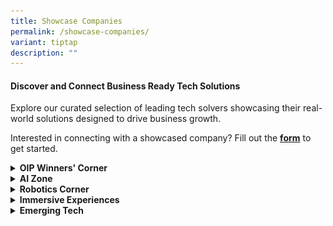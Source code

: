 ```yaml
---
title: Showcase Companies
permalink: /showcase-companies/
variant: tiptap
description: ""
---
```

<h4>Discover and Connect Business Ready Tech Solutions</h4>
<p>Explore our curated selection of leading tech solvers showcasing their
real-world solutions designed to drive business growth.</p>
<p>Interested in connecting with a showcased company? Fill out the <strong><a href="https://form.gov.sg/666287f0a5035a6fe2d176ee" rel="noopener noreferrer nofollow" target="_blank">form</a></strong> to
get started.</p>
<div data-type="detailGroup" class="isomer-accordion isomer-accordion-white">
<details class="isomer-details">
<summary><strong>OIP Winners' Corner</strong>
</summary>
<div data-type="detailsContent" class="isomer-details-content">
<p></p>
<table style="minWidth: 50px">
<colgroup>
<col>
<col>
</colgroup>
<tbody>
<tr>
<th rowspan="1" colspan="2">
<p>Our <strong>OIP Winners’ Corner</strong> celebrates groundbreaking innovations
from<strong> t</strong>he Open Innovation Platform<strong>. Explore winning solutions that tackle real-world business challenges to shape the future of innovation.</strong>
</p>
</th>
</tr>
<tr>
<td rowspan="1" colspan="1">
<div class="isomer-image-wrapper">
<img style="width: 100%" height="auto" width="100%" alt="" src="/images/winner___nexus.png">
</div>
</td>
<td rowspan="1" colspan="1">
<p><strong><u>Nexus FrontierTech</u></strong>
<br>Nexus FrontierTech empowers financial institutions with AI-driven automation,
transforming unstructured data into real-time, traceable insights. Their
OneNexus platform enhances decision-making, compliance, and operational
efficiency across banking, asset management, and insurance sectors.</p>
<p><a href="https://www.nexusfrontier.tech" rel="noopener noreferrer nofollow" target="_blank">https://www.nexusfrontier.tech</a>
</p>
</td>
</tr>
<tr>
<td rowspan="1" colspan="1">
<div class="isomer-image-wrapper">
<img style="width: 100%" height="auto" width="100%" alt="" src="/images/winner___groundup_ai.png">
</div>
<p></p>
</td>
<td rowspan="1" colspan="1">
<p><strong><u>Groundup.ai</u></strong>
</p>
<p>Groundup.ai leverages AI-powered predictive maintenance and industrial
IoT solutions to prevent costly downtime and optimize operational efficiency.
By using advanced sensors and machine learning, it helps businesses detect
anomalies early, reducing equipment failures and improving productivity.</p>
<p><a href="https://www.groundup.ai" rel="noopener noreferrer nofollow" target="_blank">https://www.groundup.ai</a>
</p>
</td>
</tr>
<tr>
<td rowspan="1" colspan="1">
<div class="isomer-image-wrapper">
<img style="width: 100%" height="auto" width="100%" alt="" src="/images/winners___movel_ai.png">
</div>
</td>
<td rowspan="1" colspan="1">
<p><strong><u>Movel AI</u></strong>
</p>
<p>Movel AI specializes in intelligent robotics solutions, providing AI-powered
navigation, fleet management, and automation systems for autonomous mobile
robots (AMRs). Their technology enhances operational efficiency in industries
such as logistics, manufacturing, and healthcare by enabling seamless robot
coordination, obstacle avoidance, and workflow automation.</p>
<p><strong><a href="https://www.movel.ai/" rel="noopener noreferrer nofollow" target="_blank"><u>https://www.movel.ai</u></a></strong>
</p>
</td>
</tr>
<tr>
<td rowspan="1" colspan="1">
<div class="isomer-image-wrapper">
<img style="width: 100%" height="auto" width="100%" alt="" src="/images/winner__circular_unite.png">
</div>
</td>
<td rowspan="1" colspan="1">
<p><strong><u>Circular Unite</u></strong>
</p>
<p>Circular Unite is showcasing N.A.T.A.L.I.E., an AI-powered SaaS platform
revolutionizing waste management and recycling. The platform includes a
Circular Co-Pilot for actionable sustainability insights, an Interactive
Dashboard for real-time analytics, and a Waste-to-Resource Marketplace
connecting waste producers with recyclers and buyers.</p>
<p><a href="https://www.circularunite.com/" rel="noopener noreferrer nofollow" target="_blank">https://www.circularunite.com/</a>
</p>
</td>
</tr>
<tr>
<td rowspan="1" colspan="1">
<div class="isomer-image-wrapper">
<img style="width: 100%" height="auto" width="100%" alt="" src="/images/winner___trakomatic.png">
</div>
</td>
<td rowspan="1" colspan="1">
<p><strong><u>Trakomatic</u></strong>
</p>
<p>Trakomatic provides AI-driven video analytics and sensor-based solutions
to enhance customer engagement and operational efficiency. By leveraging
facial recognition, footfall tracking, and heat mapping, it delivers real-time
insights for retail, smart buildings, and security applications.
<br><a href="https://www.trakomatic.com" rel="noopener noreferrer nofollow" target="_blank">https://www.trakomatic.com</a>
</p>
</td>
</tr>
<tr>
<td rowspan="1" colspan="1">
<div class="isomer-image-wrapper">
<img style="width: 100%" height="auto" width="100%" alt="" src="/images/winner__kookree.png">
</div>
</td>
<td rowspan="1" colspan="1">
<p><strong><u>Krookree</u></strong>
<br>Kookree.ai is a Singapore-based deep-tech startup developing cutting-edge
AI solutions in the video space, specializing in Computer Vision (video
analytics) and Generative AI (video generation via text prompts). The company’s
mission is to harness AI to make life simpler, smarter, and safer.
<br><a href="https://kookree.ai/" rel="noopener noreferrer nofollow" target="_blank">https://kookree.ai/</a>
<br>
</p>
</td>
</tr>
</tbody>
</table>
</div>
</details>
<details class="isomer-details">
<summary><strong>AI Zone</strong>
</summary>
<div data-type="detailsContent" class="isomer-details-content">
<table style="minWidth: 50px">
<colgroup>
<col>
<col>
</colgroup>
<tbody>
<tr>
<th rowspan="1" colspan="2">
<p>Our AI (Artificial Intelligence) zone showcases the latest advancements
in machine learning, natural language processing, and data analytics. Discover
how AI is revolutionising industries by enhancing decision-making, automating
tasks, and providing personalised experiences.</p>
</th>
</tr>
<tr>
<td rowspan="1" colspan="1">
<p></p>
<div class="isomer-image-wrapper">
<img style="width: 100%" height="auto" width="100%" alt="" src="/images/ailytics.png">
</div>
</td>
<td rowspan="1" colspan="1">
<p><strong><u>Ailytics</u></strong>
</p>
<p></p>
<p>Ailytics helps industrial companies improve safety and maximise productivity
by providing video analytics solutions for safety and productivity monitoring.</p>
<p><strong><a href="https://ailytics.ai/" rel="noopener noreferrer nofollow" target="_blank">https://ailytics.ai/</a></strong>
</p>
</td>
</tr>
<tr>
<td rowspan="1" colspan="1">
<p></p>
<div class="isomer-image-wrapper">
<img style="width: 100%" height="auto" width="100%" alt="" src="/images/5.png">
</div>
</td>
<td rowspan="1" colspan="1">
<p><strong><u>BeLive Technology</u></strong>
</p>
<p></p>
<p>BeLive empower its customers with easy-to-install video players that allow
to deliver live, interactive and shoppable media directly on their websites
or apps.</p>
<p><strong><a href="https://belive.technology/" rel="noopener noreferrer nofollow" target="_blank">https://belive.technology/</a></strong>
</p>
</td>
</tr>
<tr>
<td rowspan="1" colspan="1">
<p></p>
<div class="isomer-image-wrapper">
<img style="width: 100%" height="auto" width="100%" alt="" src="/images/6.png">
</div>
</td>
<td rowspan="1" colspan="1">
<p><strong><u>Evolve Innovative Solutions</u></strong>
</p>
<p></p>
<p>Evolve Innovative Solutions empowers organizations seeking to harness
the power of next-generation technology, pioneering AI and immersion-powered
AR/VR solutions for the modern age.</p>
<p><strong><a href="https://www.eis.sg/" rel="noopener noreferrer nofollow" target="_blank">www.eis.sg</a></strong>
</p>
</td>
</tr>
<tr>
<td rowspan="1" colspan="1">
<p></p>
<div class="isomer-image-wrapper">
<img style="width: 100%" height="auto" width="100%" alt="" src="/images/7.png">
</div>
</td>
<td rowspan="1" colspan="1">
<p><strong><u>FingerDance</u></strong>
</p>
<p></p>
<p>FingerDance is committed to building AI infrastructure for a smart and
inclusive world, offering 24/7 sign language translation services and accessible
sign language information.</p>
<p><strong><a href="https://sg.linkedin.com/company/fingerdance-pte-ltd" rel="noopener noreferrer nofollow" target="_blank">https://www.linkedin.com/company/fingerdance-pte-ltd/</a></strong>
</p>
</td>
</tr>
<tr>
<td rowspan="1" colspan="1">
<p></p>
<div class="isomer-image-wrapper">
<img style="width: 100%" height="auto" width="100%" alt="" src="/images/VONCIERGE.png">
</div>
</td>
<td rowspan="1" colspan="1">
<p><strong><u>Voncierge</u></strong>
</p>
<p></p>
<p>Voncierge blends technology with a human touch, reshaping how businesses
connect with customers by offering an AI-powered omni-channel video-telephony
solution.</p>
<p><strong><a href="https://voncierge.tech/" rel="noopener noreferrer nofollow" target="_blank">https://voncierge.tech/</a></strong>
</p>
</td>
</tr>
<tr>
<td rowspan="1" colspan="1">
<p></p>
<div class="isomer-image-wrapper">
<img style="width: 100%" height="auto" width="100%" alt="" src="/images/pand_ai.png">
</div>
</td>
<td rowspan="1" colspan="1">
<p><strong><u>Pand.ai</u></strong>
</p>
<p></p>
<p>Pand.ai is a leader in conversational AI solutions in Singapore, powered
by proprietary natural language processing that understands a variety of
languages.</p>
<p><strong><a href="https://www.pand.ai/" rel="noopener noreferrer nofollow" target="_blank">https://www.pand.ai/</a></strong>
</p>
<p></p>
</td>
</tr>
<tr>
<td rowspan="1" colspan="1">
<p></p>
<div class="isomer-image-wrapper">
<img style="width: 100%" height="auto" width="100%" alt="" src="/images/technocorp.png">
</div>
</td>
<td rowspan="1" colspan="1">
<p><strong><u>Technocorp</u></strong>
</p>
<p></p>
<p>Technocorp harnesses the power of Virtual Reality (VR) technology and
Generative Design with their digital twin solution that help users visualize
and analyse designs.</p>
<p><strong><a href="https://www.linkedin.com/company/technocorpsg/?originalSubdomain=sg" rel="noopener noreferrer nofollow" target="_blank">https://www.linkedin.com/company/technocorpsg/</a></strong>
</p>
</td>
</tr>
<tr>
<td rowspan="1" colspan="1">
<p></p>
<div class="isomer-image-wrapper">
<img style="width: 100%" height="auto" width="100%" alt="" src="/images/xrator.png">
</div>
</td>
<td rowspan="1" colspan="1">
<p><strong><u>XRATOR</u></strong>
</p>
<p></p>
<p>XRATOR's mission is to make effective cybersecurity accessible to all,
providing a SaaS that helps organizations close the knowledge gap between
cybersecurity officers and engineers.</p>
<p><strong><a href="https://www.x-rator.com/" rel="noopener noreferrer nofollow" target="_blank">https://x-rator.com</a></strong>
</p>
</td>
</tr>
<tr>
<td rowspan="1" colspan="1">
<p></p>
<div class="isomer-image-wrapper">
<img style="width: 100%" height="auto" width="100%" alt="" src="/images/objectivee.png">
</div>
</td>
<td rowspan="1" colspan="1">
<p><strong><u>Objective Experience</u></strong>
</p>
<p></p>
<p>Objective Experience empowers businesses to gain a competitive edge by
understanding customers' unconscious behaviours and preferences using eye
tracking technology.</p>
<p><strong><a href="https://www.objectiveexperience.com/" rel="noopener noreferrer nofollow" target="_blank">http://www.objectiveexperience.com/</a></strong>
</p>
</td>
</tr>
</tbody>
</table>
</div>
</details>
<details class="isomer-details">
<summary><strong>Robotics Corner</strong>
</summary>
<div data-type="detailsContent" class="isomer-details-content">
<p></p>
<table style="minWidth: 50px">
<colgroup>
<col>
<col>
</colgroup>
<tbody>
<tr>
<th rowspan="1" colspan="2">
<p><strong>The Robotics Corner showcases cutting-edge innovations in automation and precision technology. Discover how advanced robotics are transforming industries by automating processes and improving efficiency.</strong>
</p>
</th>
</tr>
<tr>
<td rowspan="1" colspan="1">
<p></p>
<div class="isomer-image-wrapper">
<img style="width: 100%" height="auto" width="100%" alt="" src="/images/techfox_logo.png">
</div>
</td>
<td rowspan="1" colspan="1">
<p></p>
<p><strong><u>Techfox</u></strong>
<br>
</p>
<p>Techfox is a start-up in the realms of Artificial Intelligence (AI), Internet
of Things (IoT), and Robotics that provides a connected robotics delivery
system with real-time location tracking and fleet management features.</p>
<p><strong><a href="http://techfox.com.sg/" rel="noopener noreferrer nofollow" target="_blank">http://techfox.com.sg/</a></strong>
</p>
</td>
</tr>
</tbody>
</table>
</div>
</details>
<details class="isomer-details">
<summary><strong>Immersive Experiences</strong>
</summary>
<div data-type="detailsContent" class="isomer-details-content">
<p></p>
<table style="minWidth: 50px">
<colgroup>
<col>
<col>
</colgroup>
<tbody>
<tr>
<th rowspan="1" colspan="2">
<p>At PIXEL, delve into cutting-edge AR (Augmented Reality) and VR (Virtual
Reality) technologies. AR enhances real-world experiences by overlaying
digital elements, while VR immerses you in entirely virtual environments.
Explore how these innovations are transforming industries and experience
the future of technology firsthand</p>
</th>
</tr>
<tr>
<td rowspan="1" colspan="1">
<p></p>
<div class="isomer-image-wrapper">
<img style="width: 100%" height="auto" width="100%" alt="" src="/images/2.png">
</div>
</td>
<td rowspan="1" colspan="1">
<p><strong><u>Alo XR</u></strong>
</p>
<p>ALO XR harnesses immersive technologies to help older adults thrive, developing
AR/VR solutions to enhance healthspan and unlock human potential.</p>
<p><strong><a href="https://aloxr.com/" rel="noopener noreferrer nofollow" target="_blank"><u>https://aloxr.com/</u></a></strong>
</p>
</td>
</tr>
<tr>
<td rowspan="1" colspan="1">
<p></p>
<div class="isomer-image-wrapper">
<img style="width: 100%" height="auto" width="100%" alt="" src="/images/1.png">
</div>
</td>
<td rowspan="1" colspan="1">
<p><strong><u>Augmenteed</u></strong>
</p>
<p>Augmenteed allows industrial companies to digitise their procedures within
hours, eliminates the need for time-consuming codes, and deploy mobile
applications to field technicians for maintenance, repair, operations,
inspection, training, and remote support.&nbsp;</p>
<p><strong><a href="http://www.augmenteed.tech/" rel="noopener noreferrer nofollow" target="_blank"><u>www.augmenteed.tech</u></a>&nbsp;</strong>&nbsp;</p>
</td>
</tr>
<tr>
<td rowspan="1" colspan="1">
<p></p>
<div class="isomer-image-wrapper">
<img style="width: 100%" height="auto" width="100%" alt="" src="/images/serialco.png">
</div>
</td>
<td rowspan="1" colspan="1">
<p><strong><u>SERIAL CO_</u></strong>
</p>
<p>SERIAL CO_ is a creative technology studio envisioning a world where immersive
experiences transform the way people learn, work, and interact with each
other.</p>
<p><strong><a href="https://serial.sg/" rel="noopener noreferrer nofollow" target="_blank"><u>www.serial.sg</u></a></strong>
</p>
</td>
</tr>
<tr>
<td rowspan="1" colspan="1">
<p></p>
<div class="isomer-image-wrapper">
<img style="width: 100%" height="auto" width="100%" alt="" src="/images/smobler.png">
</div>
</td>
<td rowspan="1" colspan="1">
<p><strong><u>Smobler Studios</u></strong>
</p>
<p>Smobler Studios is a provider of metaverse architecture solutions specializing
in IP creation, brand marketing and metaverse development for businesses</p>
<p><a href="https://www.smobler.io/" rel="noopener noreferrer nofollow" target="_blank">https://smobler.io</a>
</p>
</td>
</tr>
<tr>
<td rowspan="1" colspan="1">
<p></p>
<p></p>
<div class="isomer-image-wrapper">
<img style="width: 100%" height="auto" width="100%" alt="" src="/images/xctuality_logo.png">
</div>
</td>
<td rowspan="1" colspan="1">
<p><strong><u>Xctuality</u></strong>
</p>
<p>Xctuality is an immersive technology company building towards spatial
computing that is helping to reverse climate change by pioneering the future
of urban lifestyle.&nbsp;&nbsp;</p>
<p><a href="https://xctuality.com/" rel="noopener noreferrer nofollow" target="_blank"><u>https://xctuality.com</u></a>
</p>
</td>
</tr>
</tbody>
</table>
</div>
</details>
<details class="isomer-details">
<summary><strong>Emerging Tech</strong>
</summary>
<div data-type="detailsContent" class="isomer-details-content">
<p></p>
</div>
</details>
</div>
<p></p>